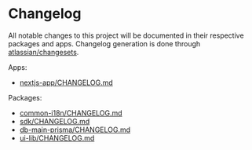 # Changelog

All notable changes to this project will be documented
in their respective packages and apps. Changelog generation is
done through [atlassian/changesets](https://github.com/atlassian/changesets).

Apps:

- [nextjs-app/CHANGELOG.md](./apps/nextjs-app/CHANGELOG.md)

Packages:

- [common-i18n/CHANGELOG.md](./packages/common-i18n/CHANGELOG.md)
- [sdk/CHANGELOG.md](./packages/sdk/CHANGELOG.md)
- [db-main-prisma/CHANGELOG.md](./packages/db-main-prisma/CHANGELOG.md)
- [ui-lib/CHANGELOG.md](./packages/ui-lib/CHANGELOG.md)
